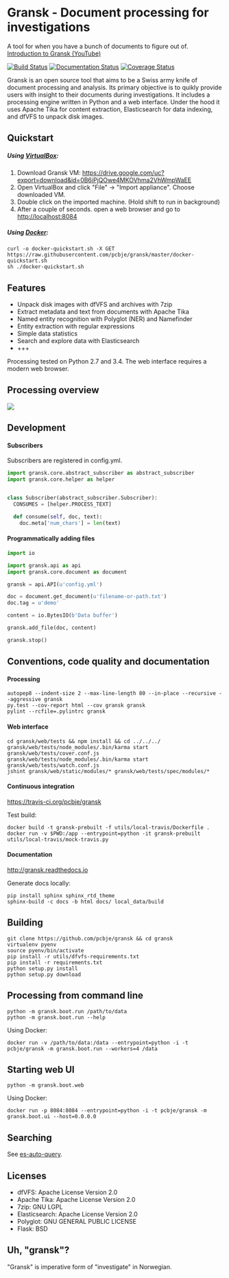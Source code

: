 # Gransk - Document processing for investigations

A tool for when you have a bunch of documents to figure out of. [Introduction to Gransk (YouTube)](https://www.youtube.com/watch?v=hkfLQFRShJ8)

[![Build Status](https://travis-ci.org/pcbje/gransk.svg?branch=master)](https://travis-ci.org/pcbje/gransk) [![Documentation Status](https://readthedocs.org/projects/gransk/badge/?version=latest)](http://gransk.readthedocs.io/?badge=latest)
 [![Coverage Status](https://coveralls.io/repos/github/pcbje/gransk/badge.svg?branch=master)](https://coveralls.io/github/pcbje/gransk?branch=master)

Gransk is an open source tool that aims to be a Swiss army knife of document processing and analysis.
Its primary objective is to quikly provide users with insight to their documents during investigations.
It includes a processing engine written in Python and a web interface. Under the hood it uses Apache Tika for
content extraction, Elasticsearch for data indexing, and dfVFS to unpack disk images.

## Quickstart

##### Using [VirtualBox](https://www.virtualbox.org/wiki/Downloads):

1. Download Gransk VM: https://drive.google.com/uc?export=download&id=0B6iPjQOwe4MKOVhma2VhWmpWaEE
2. Open VirtualBox and click "File" -> "Import appliance". Choose downloaded VM.
3. Double click on the imported machine. (Hold shift to run in background)
4. After a couple of seconds. open a web browser and go to [http://localhost:8084](http://localhost:8084)

##### Using [Docker](https://www.docker.com):

```
curl -o docker-quickstart.sh -X GET https://raw.githubusercontent.com/pcbje/gransk/master/docker-quickstart.sh
sh ./docker-quickstart.sh
```


## Features

* Unpack disk images with dfVFS and archives with 7zip
* Extract metadata and text from documents with Apache Tika
* Named entity recognition with Polyglot (NER) and Namefinder
* Entity extraction with regular expressions
* Simple data statistics
* Search and explore data with Elasticsearch
* +++

Processing tested on Python 2.7 and 3.4. The web interface requires a modern web browser.

## Processing overview

![](https://pcbje.github.io/images/gransk-overview.png)

## Development

#### Subscribers

Subscribers are registered in config.yml.

```python
import gransk.core.abstract_subscriber as abstract_subscriber
import gransk.core.helper as helper


class Subscriber(abstract_subscriber.Subscriber):
  CONSUMES = [helper.PROCESS_TEXT]

  def consume(self, doc, text):
    doc.meta['num_chars'] = len(text)
```

#### Programmatically adding files

```python
import io

import gransk.api as api
import gransk.core.document as document

gransk = api.API(u'config.yml')

doc = document.get_document(u'filename-or-path.txt')
doc.tag = u'demo'

content = io.BytesIO(b'Data buffer')

gransk.add_file(doc, content)

gransk.stop()
```

## Conventions, code quality and documentation

#### Processing

```
autopep8 --indent-size 2 --max-line-length 80 --in-place --recursive --aggressive gransk
py.test --cov-report html --cov gransk gransk
pylint --rcfile=.pylintrc gransk
```

#### Web interface

```
cd gransk/web/tests && npm install && cd ../../../
gransk/web/tests/node_modules/.bin/karma start gransk/web/tests/cover.conf.js
gransk/web/tests/node_modules/.bin/karma start gransk/web/tests/watch.conf.js
jshint gransk/web/static/modules/* gransk/web/tests/spec/modules/*
```

#### Continuous integration

https://travis-ci.org/pcbje/gransk

Test build:
```
docker build -t gransk-prebuilt -f utils/local-travis/Dockerfile .
docker run -v $PWD:/app --entrypoint=python -it gransk-prebuilt utils/local-travis/mock-travis.py
```

#### Documentation

http://gransk.readthedocs.io

Generate docs locally:
```
pip install sphinx sphinx_rtd_theme
sphinx-build -c docs -b html docs/ local_data/build
```


## Building

```
git clone https://github.com/pcbje/gransk && cd gransk
virtualenv pyenv
source pyenv/bin/activate
pip install -r utils/dfvfs-requirements.txt
pip install -r requirements.txt
python setup.py install
python setup.py download
```


## Processing from command line

```
python -m gransk.boot.run /path/to/data
python -m gransk.boot.run --help
```

Using Docker:

```
docker run -v /path/to/data:/data --entrypoint=python -i -t pcbje/gransk -m gransk.boot.run --workers=4 /data
```

## Starting web UI

```
python -m gransk.boot.web
```

Using Docker:

```
docker run -p 8084:8084 --entrypoint=python -i -t pcbje/gransk -m gransk.boot.ui --host=0.0.0.0
```

## Searching

See [es-auto-query](https://github.com/pcbje/es-auto-query).

## Licenses

* dfVFS: Apache License Version 2.0
* Apache Tika: Apache License Version 2.0
* 7zip: GNU LGPL
* Elasticsearch: Apache License Version 2.0
* Polyglot: GNU GENERAL PUBLIC LICENSE
* Flask: BSD

## Uh, "gransk"?

"Gransk" is imperative form of "investigate" in Norwegian.

